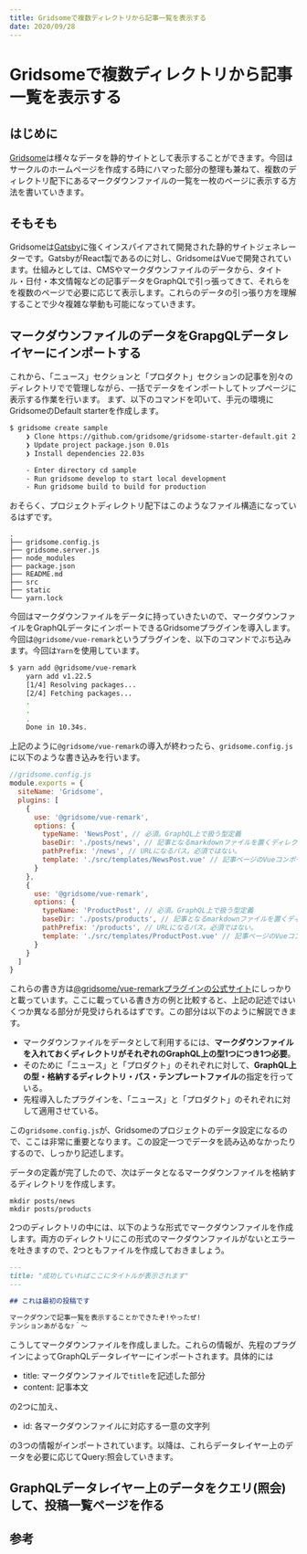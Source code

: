 ```yaml
---
title: Gridsomeで複数ディレクトリから記事一覧を表示する
date: 2020/09/28
---
```

# Gridsomeで複数ディレクトリから記事一覧を表示する

## はじめに
[Gridsome](https://gridsome.org/)は様々なデータを静的サイトとして表示することができます。今回はサークルのホームページを作成する時にハマった部分の整理も兼ねて、複数のディレクトリ配下にあるマークダウンファイルの一覧を一枚のページに表示する方法を書いていきます。

## そもそも
Gridsomeは[Gatsby](https://www.gatsbyjs.com/)に強くインスパイアされて開発された静的サイトジェネレーターです。GatsbyがReact製であるのに対し、GridsomeはVueで開発されています。仕組みとしては、CMSやマークダウンファイルのデータから、タイトル・日付・本文情報などの記事データをGraphQLで引っ張ってきて、それらをを複数のページで必要に応じて表示します。これらのデータの引っ張り方を理解することで少々複雑な挙動も可能になっていきます。

## マークダウンファイルのデータをGrapgQLデータレイヤーにインポートする
これから、「ニュース」セクションと「プロダクト」セクションの記事を別々のディレクトリでで管理しながら、一括でデータをインポートしてトップページに表示する作業を行います。
まず、以下のコマンドを叩いて、手元の環境にGridsomeのDefault starterを作成します。
```sh
$ gridsome create sample
    ❯ Clone https://github.com/gridsome/gridsome-starter-default.git 2.05s
    ❯ Update project package.json 0.01s
    ❯ Install dependencies 22.03s

    - Enter directory cd sample
    - Run gridsome develop to start local development
    - Run gridsome build to build for production
```
おそらく、プロジェクトディレクトリ配下はこのようなファイル構造になっているはずです。
```
.
├── gridsome.config.js
├── gridsome.server.js
├── node_modules
├── package.json
├── README.md
├── src
├── static
└── yarn.lock
```
今回はマークダウンファイルをデータに持っていきたいので、マークダウンファイルをGraphQLデータにインポートできるGridsomeプラグインを導入します。今回は`@gridsome/vue-remark`というプラグインを、以下のコマンドでぶち込みます。今回は`Yarn`を使用しています。
```sh
$ yarn add @gridsome/vue-remark
    yarn add v1.22.5
    [1/4] Resolving packages...
    [2/4] Fetching packages...
    .
    .
    .
    Done in 10.34s.
```
上記のように`@gridsome/vue-remark`の導入が終わったら、`gridsome.config.js`に以下のような書き込みを行います。
```js
//gridsome.config.js
module.exports = {
  siteName: 'Gridsome',
  plugins: [
    {
      use: '@gridsome/vue-remark',
      options: {
        typeName: 'NewsPost', // 必須。GraphQL上で扱う型定義
        baseDir: './posts/news', // 記事となるmarkdownファイルを置くディレクトリ
        pathPrefix: '/news', // URLになるパス。必須ではない。
        template: './src/templates/NewsPost.vue' // 記事ページのVueコンポーネントファイルの指定
      }
    },
    {
      use: '@gridsome/vue-remark',
      options: {
        typeName: 'ProductPost', // 必須。GraphQL上で扱う型定義
        baseDir: './posts/products', // 記事となるmarkdownファイルを置くディレクトリ
        pathPrefix: '/products', // URLになるパス。必須ではない。
        template: './src/templates/ProductPost.vue' // 記事ページのVueコンポーネントファイルの指定
      }
    }  
  ]
}
```
これらの書き方は[@gridsome/vue-remarkプラグインの公式サイト](https://gridsome.org/plugins/@gridsome/vue-remark)にしっかりと載っています。ここに載っている書き方の例と比較すると、上記の記述ではいくつか異なる部分が見受けられるはずです。この部分は以下のように解説できます。
- マークダウンファイルをデータとして利用するには、**マークダウンファイルを入れておくディレクトリがそれぞれのGraphQL上の型1つにつき1つ必要**。
- そのために「ニュース」と「プロダクト」のそれぞれに対して、**GraphQL上の型・格納するディレクトリ・パス・テンプレートファイル**の指定を行っている。
- 先程導入したプラグインを、「ニュース」と「プロダクト」のそれぞれに対して適用させている。

この`gridsome.config.js`が、Gridsomeのプロジェクトのデータ設定になるので、ここは非常に重要となります。この設定一つでデータを読み込めなかったりするので、しっかり記述します。  

データの定義が完了したので、次はデータとなるマークダウンファイルを格納するディレクトリを作成します。
```
mkdir posts/news
mkdir posts/products
```
2つのディレクトリの中には、以下のような形式でマークダウンファイルを作成します。両方のディレクトリにこの形式のマークダウンファイルがないとエラーを吐きますので、2つともファイルを作成しておきましょう。
```md
---
title: "成功していればここにタイトルが表示されます"
---

## これは最初の投稿です

マークダウンで記事一覧を表示することかできたぞ!やったぜ!  
テンションあがるなｧ＾〜
```
こうしてマークダウンファイルを作成しました。これらの情報が、先程のプラグインによってGraphQLデータレイヤーにインポートされます。具体的には
- title: マークダウンファイルで`title`を記述した部分
- content: 記事本文

の2つに加え、
- id: 各マークダウンファイルに対応する一意の文字列

の3つの情報がインポートされています。以降は、これらデータレイヤー上のデータを必要に応じてQuery:照会していきます。

## GraphQLデータレイヤー上のデータをクエリ(照会)して、投稿一覧ページを作る

## 参考
